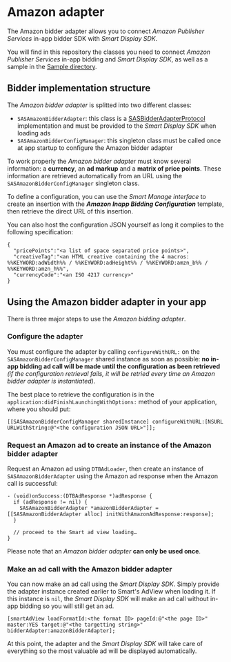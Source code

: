 # Amazon adapter

The Amazon bidder adapter allows you to connect _Amazon Publisher Services_ in-app bidder SDK with _Smart Display SDK_.

You will find in this repository the classes you need to connect _Amazon Publisher Services_ in-app bidding and _Smart Display SDK_, as well as a sample in the [Sample directory](Sample/).

## Bidder implementation structure

The _Amazon bidder adapter_ is splitted into two different classes:

- ```SASAmazonBidderAdapter```: this class is a [SASBidderAdapterProtocol](http://help.smartadserver.com/iOS/V6.9/Content/AppleDoc/Protocols/SASBidderAdapterProtocol.html) implementation and must be provided to the _Smart Display SDK_ when loading ads
- ```SASAmazonBidderConfigManager```: this singleton class must be called once at app startup to configure the Amazon bidder adapter

To work properly the _Amazon bidder adapter_ must know several information: a **currency**, an **ad markup** and a **matrix of price points**. These information are retrieved automatically from an URL using the ```SASAmazonBidderConfigManager``` singleton class.

To define a configuration, you can use the _Smart Manage interface_ to create an insertion with the _**Amazon Inapp Bidding Configuration**_ template, then retrieve the direct URL of this insertion.

You can also host the configuration JSON yourself as long it complies to the following specification:

    {
      "pricePoints":"<a list of space separated price points>",
      "creativeTag":"<an HTML creative containing the 4 macros: %%KEYWORD:adWidth%% / %%KEYWORD:adHeight%% / %%KEYWORD:amzn_b%% / %%KEYWORD:amzn_h%%",
      "currencyCode":"<an ISO 4217 currency>"
    }

## Using the Amazon bidder adapter in your app

There is three major steps to use the _Amazon bidding adapter_.

### Configure the adapter

You must configure the adapter by calling ```configureWithURL:``` on the ```SASAmazonBidderConfigManager``` shared instance as soon as possible: **no in-app bidding ad call will be made until the configuration as been retrieved** _(if the configuration retrieval fails, it will be retried every time an Amazon bidder adapter is instantiated)_.

The best place to retrieve the configuration is in the ```application:didFinishLaunchingWithOptions:``` method of your application, where you should put:

    [[SASAmazonBidderConfigManager sharedInstance] configureWithURL:[NSURL URLWithString:@"<the configuration JSON URL>"]];

### Request an Amazon ad to create an instance of the Amazon bidder adapter

Request an Amazon ad using ```DTBAdLoader```, then create an instance of ```SASAmazonBidderAdapter``` using the Amazon ad response when the Amazon call is successful:

    - (void)onSuccess:(DTBAdResponse *)adResponse {
      if (adResponse != nil) {
        SASAmazonBidderAdapter *amazonBidderAdapter = [[SASAmazonBidderAdapter alloc] initWithAmazonAdResponse:response];
      }
    
      // proceed to the Smart ad view loading…
    }

Please note that an _Amazon bidder adapter_ **can only be used once**.

### Make an ad call with the Amazon bidder adapter

You can now make an ad call using the _Smart Display SDK_. Simply provide the adapter instance created earlier to Smart's AdView when loading it. If this instance is ```nil```, the _Smart Display SDK_ will make an ad call without in-app bidding so you will still get an ad.

    [smartAdView loadFormatId:<the format ID> pageId:@"<the page ID>" master:YES target:@"<the targetting string>" bidderAdapter:amazonBidderAdapter];

At this point, the adapter and the _Smart Display SDK_ will take care of everything so the most valuable ad will be displayed automatically.
